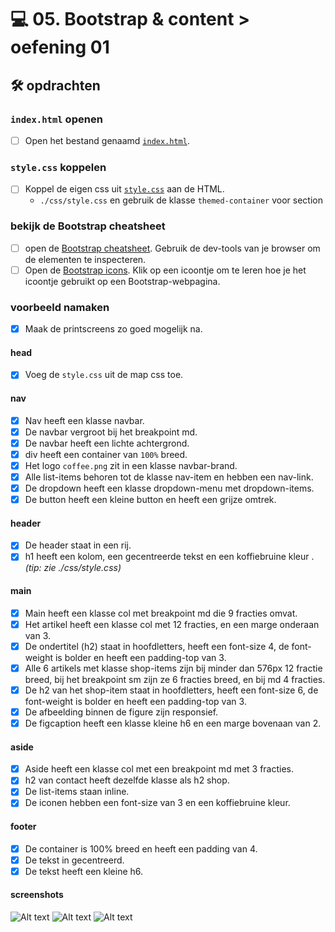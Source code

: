 # 💻 05. Bootstrap & content > oefening 01

## 🛠️ opdrachten

### `index.html` openen

 - [ ] Open het bestand genaamd [`index.html`](index.html).

### `style.css` koppelen

- [ ] Koppel de eigen css uit [`style.css`](css/style.css) aan de HTML.
    - `./css/style.css` en gebruik de klasse `themed-container` voor section

### bekijk de Bootstrap cheatsheet

- [ ] open de [Bootstrap cheatsheet](https://getbootstrap.com/docs/5.3/examples/cheatsheet/). Gebruik de dev-tools van je browser om de elementen te inspecteren.
- [ ] Open de [Bootstrap icons](https://icons.getbootstrap.com/). Klik op een icoontje om te leren hoe je het icoontje gebruikt op een Bootstrap-webpagina.

### voorbeeld namaken

- [x] Maak de printscreens zo goed mogelijk na.

#### head

- [x] Voeg de `style.css` uit de map css toe.

#### nav

- [x] Nav heeft een klasse navbar.
- [x] De navbar vergroot bij het breakpoint md.
- [x] De navbar heeft een lichte achtergrond.
- [x] div heeft een container van `100%` breed.
- [x] Het logo `coffee.png` zit in een klasse navbar-brand.
- [x] Alle list-items behoren tot de klasse nav-item en hebben een nav-link.
- [x] De dropdown heeft een klasse dropdown-menu met dropdown-items.
- [x] De button heeft een kleine button en heeft een grijze omtrek.

#### header
- [x] De header staat in een rij.
- [x] h1 heeft een kolom, een gecentreerde tekst en een koffiebruine kleur  .
_(tip: zie ./css/style.css)_

#### main
- [x] Main heeft een klasse col met breakpoint md die 9 fracties omvat.
- [x] Het artikel heeft een klasse col met 12 fracties, en een marge onderaan van 3.
- [x] De ondertitel (h2) staat in hoofdletters, heeft een font-size 4, de font-weight is bolder en heeft een padding-top van 3.
- [x] Alle 6 artikels met klasse shop-items zijn bij minder dan 576px 12 fractie breed, bij het breakpoint sm zijn ze 6 fracties breed, en bij md 4 fracties.
- [x] De h2 van het shop-item staat in hoofdletters, heeft een font-size 6, de font-weight is bolder en heeft een padding-top van 3.
- [x] De afbeelding binnen de figure zijn responsief.
- [x] De figcaption heeft een klasse kleine h6 en een marge bovenaan van 2.

#### aside
- [x] Aside heeft een klasse col met een breakpoint md met 3 fracties.
- [x] h2 van contact heeft dezelfde klasse als h2 shop.
- [x] De list-items staan inline.
- [x] De iconen hebben een font-size van 3 en een koffiebruine kleur.

#### footer
- [x] De container is 100% breed en heeft een padding van 4.
- [x] De tekst in gecentreerd.
- [x] De tekst heeft een kleine h6.

#### screenshots

![Alt text](_readme-files/image-3.png)
![Alt text](_readme-files/image-2.png)
![Alt text](_readme-files/image-1.png)